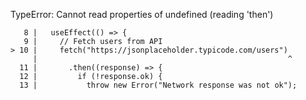 TypeError: Cannot read properties of undefined (reading 'then')

       8 |   useEffect(() => {
       9 |     // Fetch users from API
    > 10 |     fetch("https://jsonplaceholder.typicode.com/users")
         |                                                        ^
      11 |       .then((response) => {
      12 |         if (!response.ok) {
      13 |           throw new Error("Network response was not ok");
